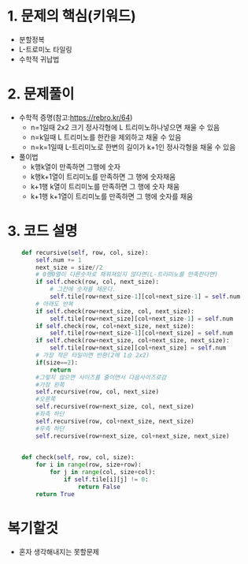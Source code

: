 # **1. 문제의 핵심(키워드)**
- 분할정복
- L-트로미노 타일링
- 수학적 귀납법
# **2. 문제풀이**
- 수학적 증명(참고:https://rebro.kr/64)
    - n=1일때 2x2 크기 정사각형에 L 트리미노하나넣으면 채울 수 있음
    - n=k일때 L 트리미노를 한칸을 제외하고 채울 수 있음
    - n=k=1일때 L-트리미노로 한변의 길이가 k+1인 정사각형을 채울 수 있음
- 풀이법
    - k행k열이 만족하면 그행에 숫자
    - k행k+1열이 트리미노를 만족하면 그 행에 숫자채움
    - k+1행 k열이 트리미노를 만족하면 그 행에 숫자 채움
    - k+1행 k+1열이 트리미노를 만족하면 그 행에 숫자를 채움


# **3. 코드 설명**
```python
    def recursive(self, row, col, size):
        self.num += 1 
        next_size = size//2
        # 0행0열이 다른숫자로 채워져있지 않다면(L-트리미노를 만족한다면)
        if self.check(row, col, next_size): 
            # 그칸에 숫자를 채운다.
            self.tile[row+next_size-1][col+next_size-1] = self.num
        # 아래도 반복
        if self.check(row+next_size, col, next_size):
            self.tile[row+next_size][col+next_size-1] = self.num
        if self.check(row, col+next_size, next_size):
            self.tile[row+next_size-1][col+next_size] = self.num
        if self.check(row+next_size, col+next_size, next_size):
            self.tile[row+next_size][col+next_size] = self.num
        # 가장 작은 타일이면 반환(2에 1승 2x2)
        if(size==2):
            return
        #그렇지 않으면 사이즈를 줄이면서 다음사이즈로감
        #가장 왼쪽
        self.recursive(row, col, next_size)
        #오른쪽
        self.recursive(row+next_size, col, next_size)
        #좌측 하단
        self.recursive(row, col+next_size, next_size)
        #우측 하단
        self.recursive(row+next_size, col+next_size, next_size)
        

    def check(self, row, col, size):
        for i in range(row, size+row):
            for j in range(col, size+col):
                if self.tile[i][j] != 0:
                    return False
        return True
```

# 복기할것
- 혼자 생각해내지는 못할문제